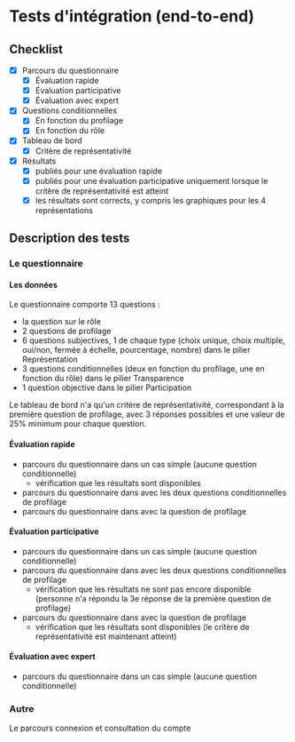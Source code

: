 # Tests d'intégration (end-to-end)

## Checklist

- [x] Parcours du questionnaire
  - [x] Évaluation rapide
  - [x] Évaluation participative
  - [x] Évaluation avec expert
- [x] Questions conditionnelles
  - [x] En fonction du profilage
  - [x] En fonction du rôle
- [x] Tableau de bord
  - [x] Critère de représentativité
- [x] Résultats
  - [x] publiés pour une évaluation rapide
  - [x] publiés pour une évaluation participative uniquement lorsque le critère de représentativité est atteint
  - [x] les résultats sont corrects, y compris les graphiques pour les 4 représentations

## Description des tests

### Le questionnaire

#### Les données

Le questionnaire comporte 13 questions :
- la question sur le rôle
- 2 questions de profilage
- 6 questions subjectives, 1 de chaque type (choix unique, choix multiple, oui/non, fermée à échelle, pourcentage, nombre)
dans le pilier Représentation
- 3 questions conditionnelles (deux en fonction du profilage, une en fonction du rôle) dans le pilier Transparence
- 1 question objective dans le pilier Participation

Le tableau de bord n'a qu'un critère de représentativité, correspondant à la première question de profilage,
avec 3 réponses possibles et une valeur de 25% minimum pour chaque question.

#### Évaluation rapide

- parcours du questionnaire dans un cas simple (aucune question conditionnelle)
  - vérification que les résultats sont disponibles
- parcours du questionnaire dans avec les deux questions conditionnelles de profilage
- parcours du questionnaire dans avec la question de profilage

#### Évaluation participative

- parcours du questionnaire dans un cas simple (aucune question conditionnelle)
- parcours du questionnaire dans avec les deux questions conditionnelles de profilage
  - vérification que les résultats ne sont pas encore disponible
    (personne n'a répondu la 3e réponse de la première question de profilage)
- parcours du questionnaire dans avec la question de profilage
  - vérification que les résultats sont disponibles
    (le critère de représentativité est maintenant atteint)

#### Évaluation avec expert

- parcours du questionnaire dans un cas simple (aucune question conditionnelle)

### Autre

Le parcours connexion et consultation du compte
